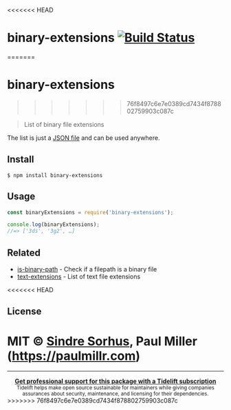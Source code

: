 <<<<<<< HEAD
# binary-extensions [![Build Status](https://travis-ci.org/sindresorhus/binary-extensions.svg?branch=master)](https://travis-ci.org/sindresorhus/binary-extensions)
=======
# binary-extensions
>>>>>>> 76f8497c6e7e0389cd7434f878802759903c087c

> List of binary file extensions

The list is just a [JSON file](binary-extensions.json) and can be used anywhere.


## Install

```
$ npm install binary-extensions
```


## Usage

```js
const binaryExtensions = require('binary-extensions');

console.log(binaryExtensions);
//=> ['3ds', '3g2', …]
```


## Related

- [is-binary-path](https://github.com/sindresorhus/is-binary-path) - Check if a filepath is a binary file
- [text-extensions](https://github.com/sindresorhus/text-extensions) - List of text file extensions


<<<<<<< HEAD
## License

MIT © [Sindre Sorhus](https://sindresorhus.com), Paul Miller (https://paulmillr.com)
=======
---

<div align="center">
	<b>
		<a href="https://tidelift.com/subscription/pkg/npm-binary-extensions?utm_source=npm-binary-extensions&utm_medium=referral&utm_campaign=readme">Get professional support for this package with a Tidelift subscription</a>
	</b>
	<br>
	<sub>
		Tidelift helps make open source sustainable for maintainers while giving companies<br>assurances about security, maintenance, and licensing for their dependencies.
	</sub>
</div>
>>>>>>> 76f8497c6e7e0389cd7434f878802759903c087c
